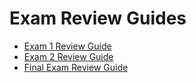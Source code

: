 # Exam Review Guides

- [Exam 1 Review Guide](exam1-review.md)
- [Exam 2 Review Guide](exam2-review.md)
- [Final Exam Review Guide](final-review.md)